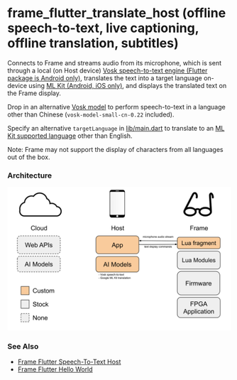 # frame_flutter_translate_host (offline speech-to-text, live captioning, offline translation, subtitles)

Connects to Frame and streams audio from its microphone, which is sent through a local (on Host device) [Vosk speech-to-text engine (Flutter package is Android only)](https://pub.dev/packages/vosk_flutter), translates the text into a target language on-device using [ML Kit (Android, iOS only)](https://pub.dev/packages/google_mlkit_translation), and displays the translated text on the Frame display.

Drop in an alternative [Vosk model](https://alphacephei.com/vosk/models) to perform speech-to-text in a language other than Chinese (`vosk-model-small-cn-0.22` included).

Specify an alternative `targetLanguage` in [lib/main.dart](lib/main.dart) to translate to an [ML Kit supported language](https://developers.google.com/ml-kit/language/translation/translation-language-support) other than English.

Note: Frame may not support the display of characters from all languages out of the box.

### Architecture
![Architecture](docs/Frame%20App%20Architecture%20-%20Translate%20Host.svg)

### See Also
- [Frame Flutter Speech-To-Text Host](https://github.com/CitizenOneX/frame_flutter_stt_host)
- [Frame Flutter Hello World](https://github.com/CitizenOneX/frame_flutter_helloworld)